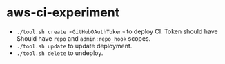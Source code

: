 # aws-ci-experiment

* `./tool.sh create <GitHubOAuthToken>` to deploy CI. Token should have Should have `repo` and `admin:repo_hook` scopes.
* `./tool.sh update` to update deployment.
* `./tool.sh delete` to undeploy.
